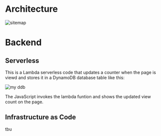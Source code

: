 # Architecture
![sitemap](https://github.com/memor24/myWebsite-backend/assets/112832477/c9f9227a-8520-4843-930a-ee418bfe0bce)

# Backend
## Serverless
This is a Lambda serverless code that updates a counter when the page is viewd and stores it in a DynamoDB database table like this:

![my ddb](https://github.com/memor24/myWebsite-backend/assets/112832477/e1eba4df-9a27-46f2-8681-32054399f111)

The JavaScript invokes the lambda funtion and shows the updated view count on the page.
## Infrastructure as Code
tbu
